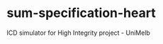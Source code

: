 sum-specification-heart
=======================

ICD simulator for High Integrity project - UniMelb
